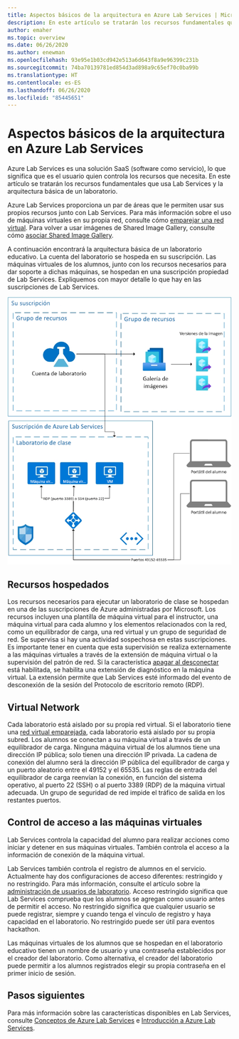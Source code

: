 ```yaml
---
title: Aspectos básicos de la arquitectura en Azure Lab Services | Microsoft Docs
description: En este artículo se tratarán los recursos fundamentales que usa Lab Services y la arquitectura básica de un laboratorio.
author: emaher
ms.topic: overview
ms.date: 06/26/2020
ms.author: enewman
ms.openlocfilehash: 93e95e1b03cd942e513a6d643f8a9e96399c231b
ms.sourcegitcommit: 74ba70139781ed854d3ad898a9c65ef70c0ba99b
ms.translationtype: HT
ms.contentlocale: es-ES
ms.lasthandoff: 06/26/2020
ms.locfileid: "85445651"
---
```

# <a name="architecture-fundamentals-in-azure-lab-services"></a>Aspectos básicos de la arquitectura en Azure Lab Services

Azure Lab Services es una solución SaaS (software como servicio), lo que significa que es el usuario quien controla los recursos que necesita. En este artículo se tratarán los recursos fundamentales que usa Lab Services y la arquitectura básica de un laboratorio.  

Azure Lab Services proporciona un par de áreas que le permiten usar sus propios recursos junto con Lab Services.  Para más información sobre el uso de máquinas virtuales en su propia red, consulte cómo [emparejar una red virtual](how-to-connect-peer-virtual-network.md).  Para volver a usar imágenes de Shared Image Gallery, consulte cómo [asociar Shared Image Gallery](how-to-attach-detach-shared-image-gallery.md).

A continuación encontrará la arquitectura básica de un laboratorio educativo.  La cuenta del laboratorio se hospeda en su suscripción. Las máquinas virtuales de los alumnos, junto con los recursos necesarios para dar soporte a dichas máquinas, se hospedan en una suscripción propiedad de Lab Services. Expliquemos con mayor detalle lo que hay en las suscripciones de Lab Services.

![Arquitectura básica de los laboratorios de clase](./media/classroom-labs-fundamentals/labservices-basic-architecture.png)

## <a name="hosted-resources"></a>Recursos hospedados

Los recursos necesarios para ejecutar un laboratorio de clase se hospedan en una de las suscripciones de Azure administradas por Microsoft.  Los recursos incluyen una plantilla de máquina virtual para el instructor, una máquina virtual para cada alumno y los elementos relacionados con la red, como un equilibrador de carga, una red virtual y un grupo de seguridad de red.  Se supervisa si hay una actividad sospechosa en estas suscripciones.  Es importante tener en cuenta que esta supervisión se realiza externamente a las máquinas virtuales a través de la extensión de máquina virtual o la supervisión del patrón de red.  Si la característica [apagar al desconectar](how-to-enable-shutdown-disconnect.md) está habilitada, se habilita una extensión de diagnóstico en la máquina virtual. La extensión permite que Lab Services esté informado del evento de desconexión de la sesión del Protocolo de escritorio remoto (RDP).

## <a name="virtual-network"></a>Virtual Network

Cada laboratorio está aislado por su propia red virtual.  Si el laboratorio tiene una [red virtual emparejada](how-to-connect-peer-virtual-network.md), cada laboratorio está aislado por su propia subred.  Los alumnos se conectan a su máquina virtual a través de un equilibrador de carga.  Ninguna máquina virtual de los alumnos tiene una dirección IP pública; solo tienen una dirección IP privada.  La cadena de conexión del alumno será la dirección IP pública del equilibrador de carga y un puerto aleatorio entre el 49152 y el 65535.  Las reglas de entrada del equilibrador de carga reenvían la conexión, en función del sistema operativo, al puerto 22 (SSH) o al puerto 3389 (RDP) de la máquina virtual adecuada. Un grupo de seguridad de red impide el tráfico de salida en los restantes puertos.

## <a name="access-control-to-the-virtual-machines"></a>Control de acceso a las máquinas virtuales

Lab Services controla la capacidad del alumno para realizar acciones como iniciar y detener en sus máquinas virtuales.  También controla el acceso a la información de conexión de la máquina virtual.

Lab Services también controla el registro de alumnos en el servicio. Actualmente hay dos configuraciones de acceso diferentes: restringido y no restringido. Para más información, consulte el artículo sobre la [administración de usuarios de laboratorio](how-to-configure-student-usage.md#send-invitations-to-users). Acceso restringido significa que Lab Services comprueba que los alumnos se agregan como usuario antes de permitir el acceso. No restringido significa que cualquier usuario se puede registrar, siempre y cuando tenga el vínculo de registro y haya capacidad en el laboratorio. No restringido puede ser útil para eventos hackathon.

Las máquinas virtuales de los alumnos que se hospedan en el laboratorio educativo tienen un nombre de usuario y una contraseña establecidos por el creador del laboratorio.  Como alternativa, el creador del laboratorio puede permitir a los alumnos registrados elegir su propia contraseña en el primer inicio de sesión.  

## <a name="next-steps"></a>Pasos siguientes

Para más información sobre las características disponibles en Lab Services, consulte [Conceptos de Azure Lab Services](classroom-labs-concepts.md) e [Introducción a Azure Lab Services](classroom-labs-overview.md).
